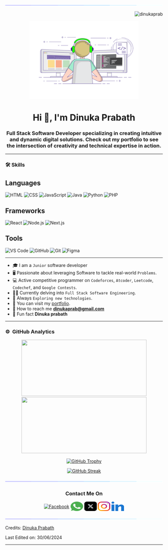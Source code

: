 <img src="https://github.com/dinukaprab/dinukaprab/blob/main/assets/line.gif"> 
<p align="right"> <img src="https://komarev.com/ghpvc/?username=dinukaprab&label=Profile%20views&color=brightgreen&style=flat" alt="dinukaprab" /></p>
<p align="center"><img alt="Coder GIF" height=250 width=350 src="https://github.com/dinukaprab/dinukaprab/blob/main/assets/coding-freak.gif" /></p>
<h1 align="center">Hi 👋, I'm Dinuka Prabath</h1>
<h3 align="center">Full Stack Software Developer specializing in creating intuitive and dynamic digital solutions. Check out my portfolio to see the intersection of creativity and technical expertise in action.</h3>

---
### 🛠️ Skills

## Languages
![HTML](https://img.shields.io/badge/Code-HTML-orange?style=for-the-badge&logo=html5)
![CSS](https://img.shields.io/badge/Code-CSS-blue?style=for-the-badge&logo=css3)
![JavaScript](https://img.shields.io/badge/Code-JavaScript-yellow?style=for-the-badge&logo=javascript)
![Java](https://img.shields.io/badge/Code-Java-red?style=for-the-badge&logo=java)
![Python](https://img.shields.io/badge/Code-Python-blue?style=for-the-badge&logo=python)
![PHP](https://img.shields.io/badge/Code-PHP-purple?style=for-the-badge&logo=php)

## Frameworks
![React](https://img.shields.io/badge/Framework-React-blue?style=for-the-badge&logo=react)
![Node.js](https://img.shields.io/badge/Framework-Node.js-green?style=for-the-badge&logo=node.js)
![Next.js](https://img.shields.io/badge/Framework-Next.js-black?style=for-the-badge&logo=next.js)

## Tools
![VS Code](https://img.shields.io/badge/Tool-VS%20Code-blue?style=for-the-badge&logo=visual-studio-code)
![GitHub](https://img.shields.io/badge/Tool-GitHub-black?style=for-the-badge&logo=github)
![Git](https://img.shields.io/badge/Tool-Git-orange?style=for-the-badge&logo=git)
![Figma](https://img.shields.io/badge/Tool-Figma-red?style=for-the-badge&logo=figma)

-----

- :mortar_board: I am a `Junior` software developer
- :desktop_computer: Passionate about leveraging Software to tackle real-world `Problems`.
- :computer: Active competitive programmer on `Codeforces`, `Atcoder`, `Leetcode`, `Codechef`, and `Google Contests`.
- :student: Currently delving into `Full Stack Software Engineering`.
- :brain: Always `Exploring new technologies`.
- :star2: You can visit my [portfolio](https://dinukaprab.com).
- :email: How to reach me **dinukaprab@gmail.com**
- :tada: Fun fact **Dinuka prabath**

----

### ⚙️ &nbsp;GitHub Analytics

<p align="center">
<a href="https://github.com/dinukaprab">
   <img height="180em" width="400em" src="https://github-readme-stats-eight-theta.vercel.app/api?username=dinukaprab&show_icons=true&theme=algolia&include_all_commits=true&count_private=true"/>
   <img height="180em" width="400em" src="https://github-readme-stats-eight-theta.vercel.app/api/top-langs/?username=dinukaprab&layout=compact&langs_count=8&theme=algolia"/>
<p align="center">
  <img src="https://github-profile-trophy.vercel.app/?username=dinukaprab&theme=algolia&no-frame=true&margin-w=15&margin-h=15" alt="GitHub Trophy" />
</p>
<p align="center">
  <img src="https://github-readme-streak-stats.herokuapp.com/?user=dinukaprab&theme=algolia" alt="GitHub Streak" />
</p>
</a>
</p>

<img src="https://github.com/dinukaprab/dinukaprab/blob/main/assets/line.gif">

<h3 align="center">Contact Me On</h3>
<p align="center">
<a href="https://www.facebook.com/profile.php?id=100087684162623" target="blank"><img align="center" src="https://github.com/dinukaprab/dinukaprab/blob/main/assets/facebook.svg" alt="Facebook" height="30" width="40" /></a>
<a href="https://wa.me/+94762200748" target="blank"><img align="center" src="https://github.com/dinukaprab/dinukaprab/blob/main/assets/whatsapp.svg" alt="WhatsApp" height="30" width="40" /></a>
<a href="https://www.x.com/dinukaprab" target="blank"><img align="center" src="https://github.com/dinukaprab/dinukaprab/blob/main/assets/x-icon.svg" alt="X" height="30" width="40" /></a>
<a href="https://www.instagram.com/dinukaprab" target="blank"><img align="center" src="https://github.com/dinukaprab/dinukaprab/blob/main/assets/instagram.svg" alt="Instagram" height="30" width="40" /></a>
<a href="https://www.linkedin.com" target="blank"><img align="center" src="https://github.com/dinukaprab/dinukaprab/blob/main/assets/linkedin.svg" alt="LinkedIn" height="30" width="40" /></a>
</p>

<img src="https://github.com/dinukaprab/dinukaprab/blob/main/assets/line.gif">

Credits: [Dinuka Prabath](https://github.com/dinukaprab)

Last Edited on: 30/06/2024

----
